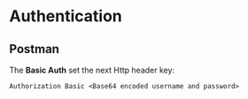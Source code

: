 # Authentication


## Postman

The **Basic Auth** set the next Http header key:
```
Authorization Basic <Base64 encoded username and password>
```